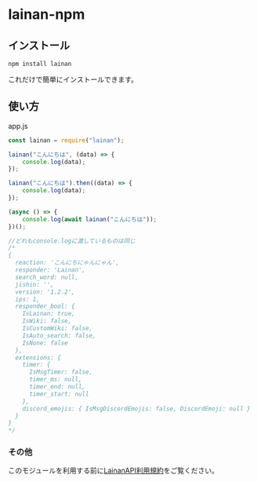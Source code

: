 # lainan-npm

## インストール
```shell
npm install lainan
```
これだけで簡単にインストールできます。

## 使い方
app.js
```js
const lainan = require("lainan");

lainan("こんにちは", (data) => {
    console.log(data);
});

lainan("こんにちは").then((data) => {
    console.log(data);
});

(async () => {
    console.log(await lainan("こんにちは"));
})();

//どれもconsole.logに渡しているものは同じ
/*
{
  reaction: 'こんにちにゃんにゃん',
  responder: 'Lainan',
  search_word: null,
  jishin: '',
  version: '1.2.2',
  ips: 1,
  responder_bool: {
    IsLainan: true,
    IsWiki: false,
    IsCustomWiki: false,
    IsAuto_search: false,
    IsNone: false
  },
  extensions: {
    timer: {
      IsMsgTimer: false,
      timer_ms: null,
      timer_end: null,
      timer_start: null
    },
    discord_emojis: { IsMsgDiscordEmojis: false, DiscordEmoji: null }
  }
}
*/
```

### その他
このモジュールを利用する前に[LainanAPI利用規約](https://lainan.one/teams.html)をご覧ください。